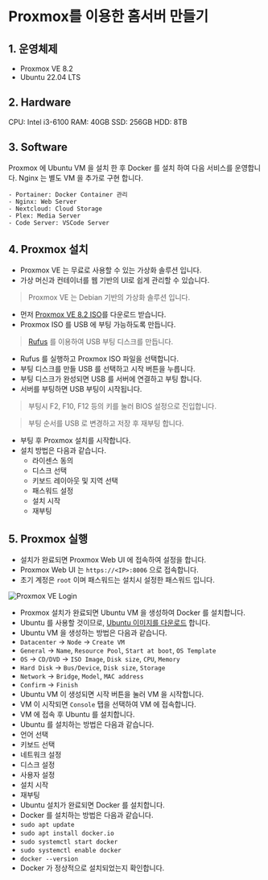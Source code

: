# Proxmox를 이용한 홈서버 만들기

## 1. 운영체제
- Proxmox VE 8.2
- Ubuntu 22.04 LTS

## 2. Hardware

CPU: Intel i3-6100
RAM: 40GB
SSD: 256GB
HDD: 8TB

## 3. Software
Proxmox 에 Ubuntu VM 을 설치 한 후 Docker 를 설치 하여 다음 서비스를 운영합니다.
Nginx 는 별도 VM 을 추가로 구현 합니다.

    - Portainer: Docker Container 관리
    - Nginx: Web Server
    - Nextcloud: Cloud Storage
    - Plex: Media Server
    - Code Server: VSCode Server

## 4. Proxmox 설치
- Proxmox VE 는 무료로 사용할 수 있는 가상화 솔루션 입니다.
- 가상 머신과 컨테이너를 웹 기반의 UI로 쉽게 관리할 수 있습니다.

> Proxmox VE 는 Debian 기반의 가상화 솔루션 입니다.

- 먼저 [Proxmox VE 8.2 ISO](https://www.proxmox.com/en/downloads/category/iso-images-pve)를 다운로드 받습니다.
- Proxmox ISO 를 USB 에 부팅 가능하도록 만듭니다.

> [Rufus](https://rufus.ie/ko/) 를 이용하여 USB 부팅 디스크를 만듭니다.

- Rufus 를 실행하고 Proxmox ISO 파일을 선택합니다.
- 부팅 디스크를 만들 USB 를 선택하고 시작 버튼을 누릅니다.
- 부팅 디스크가 완성되면 USB 를 서버에 연결하고 부팅 합니다.
- 서버를 부팅하면 USB 부팅이 시작됩니다.

> 부팅시 F2, F10, F12 등의 키를 눌러 BIOS 설정으로 진입합니다.

> 부팅 순서를 USB 로 변경하고 저장 후 재부팅 합니다.

- 부팅 후 Proxmox 설치를 시작합니다.
- 설치 방법은 다음과 같습니다.
  - 라이센스 동의
  - 디스크 선택
  - 키보드 레이아웃 및 지역 선택
  - 패스워드 설정
  - 설치 시작
  - 재부팅

## 5. Proxmox 실행
- 설치가 완료되면 Proxmox Web UI 에 접속하여 설정을 합니다.
- Proxmox Web UI 는 `https://<IP>:8006` 으로 접속합니다.
- 초기 계정은 `root` 이며 패스워드는 설치시 설정한 패스워드 입니다.

<img src="/screenshots/home-server/specification/proxmox_ve_login.png" alt="Proxmox VE Login" />

- Proxmox 설치가 완료되면 Ubuntu VM 을 생성하여 Docker 를 설치합니다.
- Ubuntu 를 사용할 것이므로, [Ubuntu 이미지를 다운로드](https://ubuntu.com/download/server) 합니다.
- Ubuntu VM 을 생성하는 방법은 다음과 같습니다.
- `Datacenter` -> `Node` -> `Create VM`
- `General` -> `Name`, `Resource Pool`, `Start at boot`, `OS Template`
- `OS` -> `CD/DVD` -> `ISO Image`, `Disk size`, `CPU`, `Memory`
- `Hard Disk` -> `Bus/Device`, `Disk size`, `Storage`
- `Network` -> `Bridge`, `Model`, `MAC address`
- `Confirm` -> `Finish`
- Ubuntu VM 이 생성되면 시작 버튼을 눌러 VM 을 시작합니다.
- VM 이 시작되면 `Console` 탭을 선택하여 VM 에 접속합니다.
- VM 에 접속 후 Ubuntu 를 설치합니다.
- Ubuntu 를 설치하는 방법은 다음과 같습니다.
- 언어 선택
- 키보드 선택
- 네트워크 설정
- 디스크 설정
- 사용자 설정
- 설치 시작
- 재부팅
- Ubuntu 설치가 완료되면 Docker 를 설치합니다.
- Docker 를 설치하는 방법은 다음과 같습니다.
- `sudo apt update`
- `sudo apt install docker.io`
- `sudo systemctl start docker`
- `sudo systemctl enable docker`
- `docker --version`
- Docker 가 정상적으로 설치되었는지 확인합니다.
